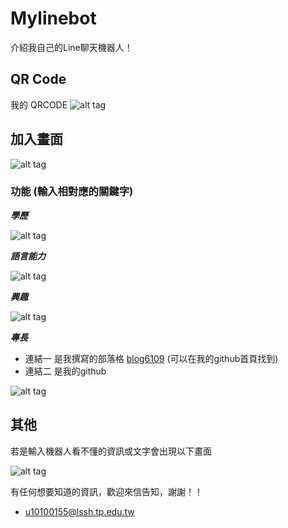 # Mylinebot
介紹我自己的Line聊天機器人！


## QR Code
我的 QRCODE
![alt tag](https://imgur.com/6kA82Io.jpg)

## 加入畫面
![alt tag](https://i.imgur.com/nAnfEnjl.jpg)

### 功能 (輸入相對應的關鍵字)
***學歷***

![alt tag](https://i.imgur.com/RjdYyxdl.jpg)

***語言能力***

![alt tag](https://i.imgur.com/UOENusHl.jpg)

***興趣***

![alt tag](https://i.imgur.com/0gFsVpsl.jpg)

***專長***

* 連結一 是我撰寫的部落格 [blog6109](https://blog6109.herokuapp.com/) (可以在我的github首頁找到)
* 連結二 是我的github

![alt tag](https://i.imgur.com/SjsyXzUl.jpg)

## 其他

若是輸入機器人看不懂的資訊或文字會出現以下畫面

![alt tag](https://i.imgur.com/wFvcdICl.jpg)

有任何想要知道的資訊，歡迎來信告知，謝謝！！
* u10100155@lssh.tp.edu.tw
